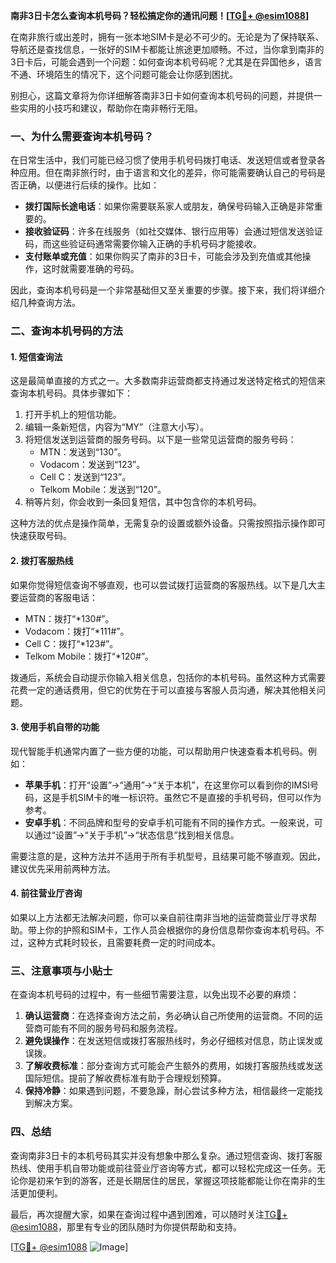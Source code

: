 **南非3日卡怎么查询本机号码？轻松搞定你的通讯问题！[[TG💪+ @esim1088](https://t.me/s/esim1088)]**

在南非旅行或出差时，拥有一张本地SIM卡是必不可少的。无论是为了保持联系、导航还是查找信息，一张好的SIM卡都能让旅途更加顺畅。不过，当你拿到南非的3日卡后，可能会遇到一个问题：如何查询本机号码呢？尤其是在异国他乡，语言不通、环境陌生的情况下，这个问题可能会让你感到困扰。

别担心，这篇文章将为你详细解答南非3日卡如何查询本机号码的问题，并提供一些实用的小技巧和建议，帮助你在南非畅行无阻。

### **一、为什么需要查询本机号码？**

在日常生活中，我们可能已经习惯了使用手机号码拨打电话、发送短信或者登录各种应用。但在南非旅行时，由于语言和文化的差异，你可能需要确认自己的号码是否正确，以便进行后续的操作。比如：

- **拨打国际长途电话**：如果你需要联系家人或朋友，确保号码输入正确是非常重要的。
- **接收验证码**：许多在线服务（如社交媒体、银行应用等）会通过短信发送验证码，而这些验证码通常需要你输入正确的手机号码才能接收。
- **支付账单或充值**：如果你购买了南非的3日卡，可能会涉及到充值或其他操作，这时就需要准确的号码。

因此，查询本机号码是一个非常基础但又至关重要的步骤。接下来，我们将详细介绍几种查询方法。

### **二、查询本机号码的方法**

#### **1. 短信查询法**

这是最简单直接的方式之一。大多数南非运营商都支持通过发送特定格式的短信来查询本机号码。具体步骤如下：

1. 打开手机上的短信功能。
2. 编辑一条新短信，内容为“MY”（注意大小写）。
3. 将短信发送到运营商的服务号码。以下是一些常见运营商的服务号码：
   - MTN：发送到“130”。
   - Vodacom：发送到“123”。
   - Cell C：发送到“123”。
   - Telkom Mobile：发送到“120”。
4. 稍等片刻，你会收到一条回复短信，其中包含你的本机号码。

这种方法的优点是操作简单，无需复杂的设置或额外设备。只需按照指示操作即可快速获取号码。

#### **2. 拨打客服热线**

如果你觉得短信查询不够直观，也可以尝试拨打运营商的客服热线。以下是几大主要运营商的客服电话：

- MTN：拨打“*130#”。
- Vodacom：拨打“*111#”。
- Cell C：拨打“*123#”。
- Telkom Mobile：拨打“*120#”。

拨通后，系统会自动提示你输入相关信息，包括你的本机号码。虽然这种方式需要花费一定的通话费用，但它的优势在于可以直接与客服人员沟通，解决其他相关问题。

#### **3. 使用手机自带的功能**

现代智能手机通常内置了一些方便的功能，可以帮助用户快速查看本机号码。例如：

- **苹果手机**：打开“设置”→“通用”→“关于本机”，在这里你可以看到你的IMSI号码，这是手机SIM卡的唯一标识符。虽然它不是直接的手机号码，但可以作为参考。
- **安卓手机**：不同品牌和型号的安卓手机可能有不同的操作方式。一般来说，可以通过“设置”→“关于手机”→“状态信息”找到相关信息。

需要注意的是，这种方法并不适用于所有手机型号，且结果可能不够直观。因此，建议优先采用前两种方法。

#### **4. 前往营业厅咨询**

如果以上方法都无法解决问题，你可以亲自前往南非当地的运营商营业厅寻求帮助。带上你的护照和SIM卡，工作人员会根据你的身份信息帮你查询本机号码。不过，这种方式耗时较长，且需要耗费一定的时间成本。

### **三、注意事项与小贴士**

在查询本机号码的过程中，有一些细节需要注意，以免出现不必要的麻烦：

1. **确认运营商**：在选择查询方法之前，务必确认自己所使用的运营商。不同的运营商可能有不同的服务号码和服务流程。
2. **避免误操作**：在发送短信或拨打客服热线时，务必仔细核对信息，防止误发或误拨。
3. **了解收费标准**：部分查询方式可能会产生额外的费用，如拨打客服热线或发送国际短信。提前了解收费标准有助于合理规划预算。
4. **保持冷静**：如果遇到问题，不要急躁，耐心尝试多种方法，相信最终一定能找到解决方案。

### **四、总结**

查询南非3日卡的本机号码其实并没有想象中那么复杂。通过短信查询、拨打客服热线、使用手机自带功能或前往营业厅咨询等方式，都可以轻松完成这一任务。无论你是初来乍到的游客，还是长期居住的居民，掌握这项技能都能让你在南非的生活更加便利。

最后，再次提醒大家，如果在查询过程中遇到困难，可以随时关注[TG💪+ @esim1088](https://t.me/s/esim1088)，那里有专业的团队随时为你提供帮助和支持。

[[TG💪+ @esim1088](https://t.me/s/esim1088) ![Image](https://i.postimg.cc/4NQfJmqS/Snipaste-2025-05-13-00-14-12.png)]
